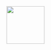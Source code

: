 <div id="header" align="center">
  <img src="https://media.giphy.com/media/fxeeuml8GaESfmuE4z/giphy.mp4" width="100"/>
</div>

<!--
<h2> Run and Chase </a> </h2>

<h3>Simple University project with uses C# and Unity </h3>

<h4>
 <img src="https://media.giphy.com/media/fxeeuml8GaESfmuE4z/giphy-downsized-large.gif" height="32"/>
</h4>
 
<img src="https://media.giphy.com/media/fxeeuml8GaESfmuE4z/giphy-downsized-large.gif" height="16"/>

![Unity](https://img.shields.io/badge/unity-%230095D5.svg?style=for-the-badge&logo=unity&logoColor=black)
